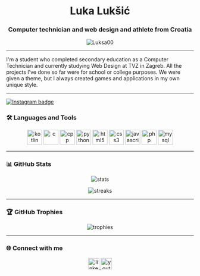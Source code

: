 <h1 align="center">Luka Lukšić</h1>
<h3 align="center">Computer technician and web design and athlete from Croatia</h3>

<p align="center">
  <img src="https://komarev.com/ghpvc/?username=Luksa00&label=Profile%20views&color=0e75b6&style=flat" alt="Luksa00" />
</p>

---
I'm a student who completed secondary education as a Computer Technician and currently studying Web Design at TVZ in Zagreb.
All the projects I’ve done so far were for school or college purposes. We were given a theme, but I always created games and applications in my own unique style.

---
<p align="left">
  
<a href="https://www.instagram.com/luksic69" target="_blank">
  <img src="https://img.shields.io/badge/Instagram-Follow-blueviolet?logo=instagram&style=for-the-badge" alt="Instagram badge" />
</a>


</p>
  
### 🛠️ Languages and Tools

<p align="center">

  <img src="https://cdn.jsdelivr.net/gh/devicons/devicon/icons/kotlin/kotlin-original.svg" alt="kotlin" width="40" height="40"/>
  <img src="https://cdn.jsdelivr.net/gh/devicons/devicon/icons/c/c-original.svg" alt="c" width="40" height="40"/>
  <img src="https://cdn.jsdelivr.net/gh/devicons/devicon/icons/cplusplus/cplusplus-original.svg" alt="cpp" width="40" height="40"/>
  <img src="https://cdn.jsdelivr.net/gh/devicons/devicon/icons/python/python-original.svg" alt="python" width="40" height="40"/>
  <img src="https://cdn.jsdelivr.net/gh/devicons/devicon/icons/html5/html5-original.svg" alt="html5" width="40" height="40"/>
  <img src="https://cdn.jsdelivr.net/gh/devicons/devicon/icons/css3/css3-original.svg" alt="css3" width="40" height="40"/>
  <img src="https://cdn.jsdelivr.net/gh/devicons/devicon/icons/javascript/javascript-original.svg" alt="javascript" width="40" height="40"/>
  <img src="https://cdn.jsdelivr.net/gh/devicons/devicon/icons/php/php-original.svg" alt="php" width="40" height="40"/>
  <img src="https://cdn.jsdelivr.net/gh/devicons/devicon/icons/mysql/mysql-original.svg" alt="mysql" width="40" height="40"/>
 

  
</p>

---

### 📊 GitHub Stats

<p align="center">
  <img src="https://github-readme-stats.vercel.app/api?username=Luksa00&show_icons=true&theme=radical" alt="stats" />
</p>

<p align="center">
  <img src="https://github-readme-streak-stats.herokuapp.com/?user=Luksa00&theme=radical" alt="streaks" />
</p>

---

### 🏆 GitHub Trophies

<p align="center">
  <img src="https://github-profile-trophy.vercel.app/?username=Luksa00&theme=algolia" alt="trophies" />
</p>

---

### 🌐 Connect with me

<p align="center">
  <a href="https://linkedin.com/in/yourprofile" target="_blank">
    <img src="https://cdn.jsdelivr.net/gh/devicons/devicon/icons/linkedin/linkedin-original.svg" alt="linkedin" width="30" />
  </a>
  <a href="https://youtube.com/@yourchannel" target="_blank">
    <img src="https://www.vectorlogo.zone/logos/youtube/youtube-icon.svg" alt="youtube" width="30" />
  </a>
</p>
